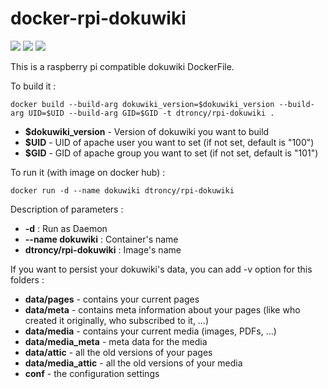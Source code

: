 # docker-rpi-dokuwiki

<img src="https://badgen.net/badge/platform/raspberry%20pi?list=1"/> <a href="https://hub.docker.com/r/dtroncy/rpi-dokuwiki"><img src="https://badgen.net/badge/icon/docker?icon=docker&label"/></a> <a href="https://travis-ci.org/dtroncy/docker-rpi-dokuwiki"><img src="https://badgen.net/travis/babel/babel?icon=travis&label=build"/></a>

This is a raspberry pi compatible dokuwiki DockerFile.

To build it :

    docker build --build-arg dokuwiki_version=$dokuwiki_version --build-arg UID=$UID --build-arg GID=$GID -t dtroncy/rpi-dokuwiki .

  - **$dokuwiki_version** - Version of dokuwiki you want to build
  - **$UID** - UID of apache user you want to set (if not set, default is "100")
  - **$GID** - GID of apache group you want to set (if not set, default is "101")


To run it (with image on docker hub) :

    docker run -d --name dokuwiki dtroncy/rpi-dokuwiki

Description of parameters :
  - **-d** : Run as Daemon
  - **--name dokuwiki** : Container's name
  - **dtroncy/rpi-dokuwiki** : Image's name

If you want to persist your dokuwiki's data, you can add -v option for this folders :
  - **data/pages** - contains your current pages
  - **data/meta** - contains meta information about your pages (like who created it originally, who subscribed to it, …)
  - **data/media** - contains your current media (images, PDFs, …)
  - **data/media_meta** - meta data for the media
  - **data/attic** - all the old versions of your pages
  - **data/media_attic** - all the old versions of your media
  - **conf** - the configuration settings